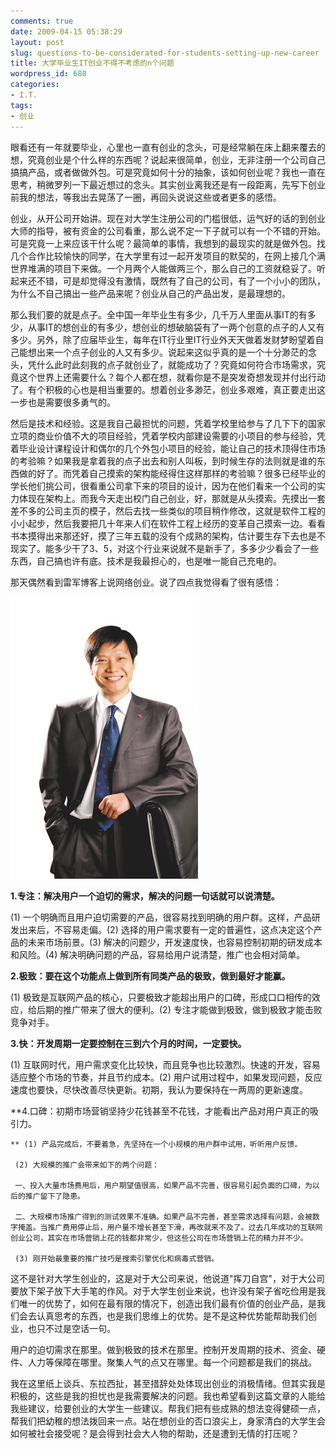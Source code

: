 ```yaml
---
comments: true
date: 2009-04-15 05:38:29
layout: post
slug: questions-to-be-considerated-for-students-setting-up-new-career
title: 大学毕业生IT创业不得不考虑的n个问题
wordpress_id: 688
categories:
- I.T.
tags:
- 创业
---
```


眼看还有一年就要毕业，心里也一直有创业的念头，可是经常躺在床上翻来覆去的想，究竟创业是个什么样的东西呢？说起来很简单，创业，无非注册一个公司自己搞搞产品，或者做做外包。可是究竟如何十分的抽象，该如何创业呢？我也一直在思考，稍微罗列一下最近想过的念头。其实创业离我还是有一段距离，先写下创业前我的想法，等我出去晃荡了一圈，再回头说说这些或者更多的感悟。




创业，从开公司开始讲。现在对大学生注册公司的门槛很低，运气好的话的到创业大师的指导，被有资金的公司看重，那么说不定一下子就可以有一个不错的开始。可是究竟一上来应该干什么呢？最简单的事情，我想到的最现实的就是做外包。找几个合作比较愉快的同学，在大学里有过一起开发项目的默契的，在网上接几个满世界堆满的项目下来做。一个月两个人能做两三个，那么自己的工资就稳妥了。听起来还不错，可是却觉得没有激情，既然有了自己的公司，有了一个小小的团队，为什么不自己搞出一些产品来呢？创业从自己的产品出发，是最理想的。




那么我们要的就是点子。全中国一年毕业生有多少，几千万人里面从事IT的有多少，从事IT的想创业的有多少，想创业的想破脑袋有了一两个创意的点子的人又有多少。另外，除了应届毕业生，每年在IT行业里IT行业外天天做着发财梦盼望着自己能想出来一个点子创业的人又有多少。说起来这似乎真的是一个十分渺茫的念头，凭什么此时此刻我的点子就创业了，就能成功了？究竟如何符合市场需求，究竟这个世界上还需要什么？每个人都在想，就看你是不是突发奇想发现并付出行动了。有个积极的心也是相当重要的。想着创业多渺茫，创业多艰难，真正要走出这一步也是需要很多勇气的。




然后是技术和经验。这是我自己最担忧的问题，凭着学校里给参与了几下下的国家立项的商业价值不大的项目经验，凭着学校内部建设需要的小项目的参与经验，凭着毕业设计课程设计和偶尔的几个外包小项目的经验，能让自己的技术顶得住市场的考验嘛？如果我是拿着我的点子出去和别人叫板，到时候生存的法则就是谁的东西做的好了。而凭着自己摸索的架构能经得住这样那样的考验嘛？很多已经毕业的学长他们挑公司，很看重公司拿下来的项目的设计，因为在他们看来一个公司的实力体现在架构上。而我今天走出校门自己创业，好，那就是从头摸索。先摸出一套差不多的公司主页的模子，然后去找一些类似的项目稍作修改，这就是软件工程的小小起步，然后我要把几十年来人们在软件工程上经历的变革自己摸索一边。看看书本摸得出来那还好，摸了三年五载的没有个成熟的架构，估计要生存下去也是不现实了。能多少干了3、5，对这个行业来说就不是新手了，多多少少看会了一些东西，自己搞也许有底。技术是我最担心的，也是唯一能自己充电的。




那天偶然看到雷军博客上说网络创业。说了四点我觉得看了很有感悟：




![](/images/uploads/zb/leijun.jpg)




**1.专注：解决用户一个迫切的需求，解决的问题一句话就可以说清楚。**




(1) 一个明确而且用户迫切需要的产品，很容易找到明确的用户群。这样，产品研发出来后，不容易走偏。(2) 选择的用户需求要有一定的普遍性，这点决定这个产品的未来市场前景。(3) 解决的问题少，开发速度快，也容易控制初期的研发成本和风险。(4) 解决明确问题的产品，容易给用户说清楚，推广也会相对简单。




**2.极致：要在这个功能点上做到所有同类产品的极致，做到最好才能赢。**




(1) 极致是互联网产品的核心，只要极致才能超出用户的口碑，形成口口相传的效应，给后期的推广带来了很大的便利。(2) 专注才能做到极致，做到极致才能击败竞争对手。




**3.快：开发周期一定要控制在三到六个月的时间，一定要快。**




(1) 互联网时代，用户需求变化比较快，而且竞争也比较激烈。快速的开发，容易适应整个市场的节奏，并且节约成本。(2) 用户试用过程中，如果发现问题，反应速度也要快，尽快改善尽快更新。初期，我认为要保持在一两周的更新速度。




**4.口碑：初期市场营销坚持少花钱甚至不花钱，才能看出产品对用户真正的吸引力。

	** (1) 产品完成后，不要着急，先坚持在一个小规模的用户群中试用，听听用户反馈。

	 (2) 大规模的推广会带来如下的两个问题：

	 一、投入大量市场费用后，用户期望值很高，如果产品不完善，很容易引起负面的口碑，为以后的推广留下了隐患。

	 二、大规模市场推广得到的测试效果不准确。如果产品不完善，甚至需求选择有问题，会被数字掩盖。当推广费用停止后，用户量不增长甚至下滑，再改就来不及了。过去几年成功的互联网创业公司，其实在市场营销上花的钱都非常少，但这些公司在市场营销上花的精力并不少。

	 (3) 刚开始最重要的推广技巧是搜索引擎优化和病毒式营销。







这不是针对大学生创业的，这是对于大公司来说，他说道"挥刀自宫"，对于大公司要放下架子放下大手笔的作风。对于大学生创业来说，也许没有架子省吃俭用是我们唯一的优势了，如何在最有限的情况下，创造出我们最有价值的创业产品，是我们会去认真思考的东西，也是我们思维上的优势。是不是这种优势能帮助我们创业，也只不过是空话一句。




用户的迫切需求在那里。做到极致的技术在那里。控制开发周期的技术、资金、硬件、人力等保障在哪里。聚集人气的点又在哪里。每一个问题都是我们的挑战。




我在这里纸上谈兵、东拉西扯，甚至措辞处处体现出创业的消极情绪。但其实我是积极的，这些是我的担忧也是我需要解决的问题。我也希望看到这篇文章的人能给我些建议，给要创业的大学生一些建议。帮我们把有些成熟的想法变得健硕一点，帮我们把幼稚的想法拨回来一点。站在想创业的否口浪尖上，身家清白的大学生会如何被社会接受呢？是会得到社会大人物的帮助，还是遭到无情的打压呢？






